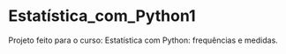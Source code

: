 # Estatística_com_Python1
Projeto feito para o curso: Estatística com Python: frequências e medidas.
